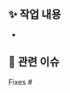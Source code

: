 ## ✨ 작업 내용

<!-- 어떤 작업을 했는지 간단히 작성해주세요 -->

-

## 🔗 관련 이슈

<!-- 예: Fixes #1 (머지 시 이슈 자동 종료) -->

Fixes #
